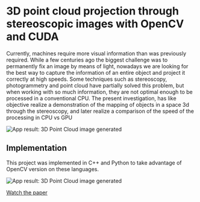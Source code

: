 # 3D point cloud projection through stereoscopic images with OpenCV and CUDA

Currently, machines require more visual information than was previously required. While a few centuries ago the biggest challenge was to permanently fix an image by means of light, nowadays we are looking for the best way to capture the information of an entire object and project it correctly at high speeds. Some techniques such as stereoscopy, photogrammetry and point cloud have partially solved this problem, but when working with so much information, they are not optimal enough to be processed in a conventional CPU. The present investigation, has like objective realize a demonstration of the mapping of objects in a space 3d through the stereoscopy, and later realize a comparison of the speed of the processing in CPU vs GPU

![App result: 3D Point Cloud image generated](https://github.com/dvariaz/point-cloud/blob/master/images/AppResult.png?raw=true)

## Implementation

This project was implemented in C++ and Python to take advantage of OpenCV version on these languages.

![App result: 3D Point Cloud image generated](https://github.com/dvariaz/point-cloud/blob/images/AppArchitecture.jpg?raw=true)

[Watch the paper](https://github.com/dvariaz/point-cloud/blob/master/paper.pdf?raw=true)
